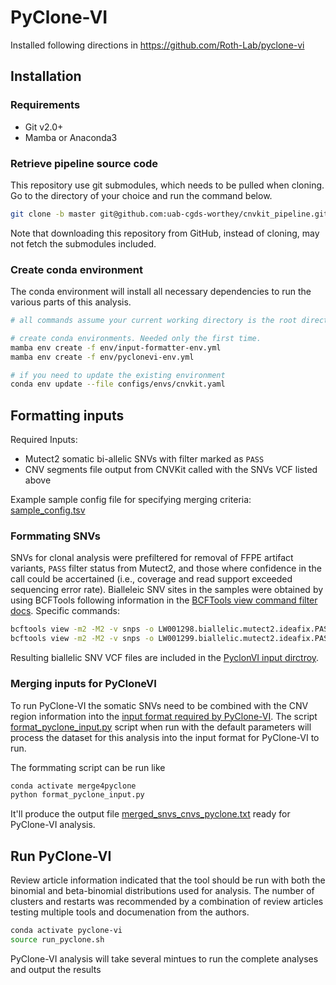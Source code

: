 # PyClone-VI

Installed following directions in https://github.com/Roth-Lab/pyclone-vi

## Installation

### Requirements

-   Git v2.0+
-   Mamba or Anaconda3

### Retrieve pipeline source code

This repository use git submodules, which needs to be pulled when cloning. Go to the directory of your choice and run
the command below.

```sh
git clone -b master git@github.com:uab-cgds-worthey/cnvkit_pipeline.git
```

Note that downloading this repository from GitHub, instead of cloning, may not fetch the submodules included.

### Create conda environment

The conda environment will install all necessary dependencies to run the various parts of this analysis.

```sh
# all commands assume your current working directory is the root directory of this repo

# create conda environments. Needed only the first time.
mamba env create -f env/input-formatter-env.yml
mamba env create -f env/pyclonevi-env.yml

# if you need to update the existing environment
conda env update --file configs/envs/cnvkit.yaml
```

## Formatting inputs

Required Inputs:

-   Mutect2 somatic bi-allelic SNVs with filter marked as `PASS`
-   CNV segments file output from CNVKit called with the SNVs VCF listed above

Example sample config file for specifying merging criteria: [sample_config.tsv](.test/sample_config.tsv)

### Formmating SNVs

SNVs for clonal analysis were prefiltered for removal of FFPE artifact variants, `PASS` filter status from Mutect2, and
those where confidence in the call could be accertained (i.e., coverage and read support exceeded sequencing error
rate). Bialleleic SNV sites in the samples were obtained by using BCFTools following information in the
[BCFTools view command filter docs](https://samtools.github.io/bcftools/bcftools.html#view). Specific commands:

```sh
bcftools view -m2 -M2 -v snps -o LW001298.biallelic.mutect2.ideafix.PASS.hi-conf.vcf.gz LW001298.mutect2.ideafix.PASS.hi-conf.vcf.gz
bcftools view -m2 -M2 -v snps -o LW001299.biallelic.mutect2.ideafix.PASS.hi-conf.vcf.gz LW001299.mutect2.ideafix.PASS.hi-conf.vcf.gz
```

Resulting biallelic SNV VCF files are included in the [PyclonVI input dirctroy](data/pyclone-input).

### Merging inputs for PyCloneVI

To run PyClone-VI the somatic SNVs need to be combined with the CNV region information into the
[input format required by PyClone-VI](https://github.com/Roth-Lab/pyclone-vi/blob/master/README.md#input-format). The
script [format_pyclone_input.py](format_pyclone_input.py) script when run with the default parameters will process
the dataset for this analysis into the input format for PyClone-VI to run. 

The formmating script can be run like

```sh
conda activate merge4pyclone
python format_pyclone_input.py
```

It'll produce the output file [merged_snvs_cnvs_pyclone.txt](data/pyclone-input/merged_snvs_cnvs_pyclone.txt) ready
for PyClone-VI analysis.

## Run PyClone-VI

Review article information indicated that the tool should be run with both the binomial and beta-binomial distributions
used for analysis. The number of clusters and restarts was recommended by a combination of review articles testing
multiple tools and documenation from the authors.

```sh
conda activate pyclone-vi
source run_pyclone.sh
```

PyClone-VI analysis will take several mintues to run the complete analyses and output the results
